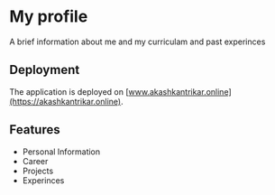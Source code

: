 # My profile

A brief information about me and my curriculam and past experinces

## Deployment

The application is deployed on [www.akashkantrikar.online](https://akashkantrikar.online).

## Features

- Personal Information
- Career
- Projects
- Experinces


